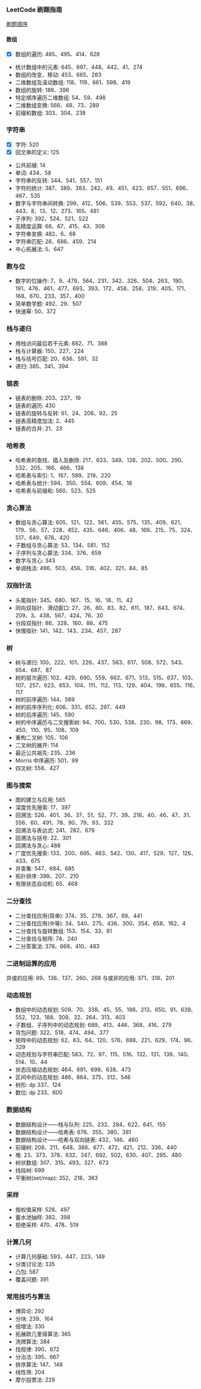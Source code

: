 ### LeetCode 刷题指南

[刷题顺序](https://blog.csdn.net/weixin_50920119/article/details/123471385)

#### 数组

- [X] 数组的遍历: 485、495、414、628
- 统计数组中的元素: 645、697、448、442、41、274
- 数组的改变、移动: 453、665、283
- 二维数组及滚动数组: 118、119、661、598、419
- 数组的旋转: 189、396
- 特定顺序遍历二维数组: 54、59、498
- 二维数组变换: 566、48、73、289
- 前缀和数组: 303、304、238

### 字符串

- [X] 字符: 520
- [X] 回文串的定义: 125
- 公共前缀: 14
- 单词: 434、58
- 字符串的反转: 344、541、557、151
- 字符的统计: 387、389、383、242、49、451、423、657、551、696、467、535
- 数字与字符串间转换: 299、412、506、539、553、537、592、640、38、443、8、13、12、273、165、481
- 子序列: 392、524、521、522
- 高精度运算: 66、67、415、43、306
- 字符串变换: 482、6、68
- 字符串匹配: 28、686、459、214
- 中心拓展法: 5、647

### 数与位

- 数字的位操作: 7、9、479、564、231、342、326、504、263、190、191、476、461、477、693、393、172、458、258、319、405、171、168、670、233、357、400
- 简单数学题: 492、29、507
- 快速幂: 50、372

### 栈与递归

- 用栈访问最后若干元素: 682、71、388
- 栈与计算器: 150、227、224
- 栈与括号匹配: 20、636、591、32
- 递归: 385、341、394

### 链表

- 链表的删除: 203、237、19
- 链表的遍历: 430
- 链表的旋转与反转: 61、24、206、92、25
- 链表高精度加法: 2、445
- 链表的合并: 21、23

### 哈希表

- 哈希表的查找、插入及删除: 217、633、349、128、202、500、290、532、205、166、466、138
- 哈希表与索引: 1、167、599、219、220
- 哈希表与统计: 594、350、554、609、454、18
- 哈希表与前缀和: 560、523、525

### 贪心算法

- 数组与贪心算法: 605、121、122、561、455、575、135、409、621、179、56、57、228、452、435、646、406、48、169、215、75、324、517、649、678、420
- 子数组与贪心算法: 53、134、581、152
- 子序列与贪心算法: 334、376、659
- 数字与贪心: 343
- 单调栈法: 496、503、456、316、402、321、84、85

### 双指针法

- 头尾指针: 345、680、167、15、16、18、11、42
- 同向双指针、滑动窗口: 27、26、80、83、82、611、187、643、674、209、3、438、567、424、76、30
- 分段双指针: 86、328、160、88、475
- 快慢指针: 141、142、143、234、457、287

### 树

- 树与递归: 100、222、101、226、437、563、617、508、572、543、654、687、87
- 树的层次遍历: 102、429、690、559、662、671、513、515、637、103、107、257、623、653、104、111、112、113、129、404、199、655、116、117
- 树的前序遍历: 144、589
- 树的前序序列化: 606、331、652、297、449
- 树的后序遍历: 145、590
- 树的中序遍历与二叉搜索树: 94、700、530、538、230、98、173、669、450、110、95、108、109
- 重构二叉树: 105、106
- 二叉树的展开: 114
- 最近公共祖先: 235、236
- Morris 中序遍历: 501、99
- 四叉树: 558、427

### 图与搜索

- 图的建立与应用: 565
- 深度优先搜索: 17、397
- 回溯法: 526、401、36、37、51、52、77、39、216、40、46、47、31、556、60、491、78、90、79、93、332
- 回溯法与表达式: 241、282、679
- 回溯法与括号: 22、301
- 回溯法与贪心: 488
- 广度优先搜索: 133、200、695、463、542、130、417、529、127、126、433、675
- 并查集: 547、684、685
- 拓扑排序: 399、207、210
- 有限状态自动机: 65、468

### 二分查找

- 二分查找应用(简单): 374、35、278、367、69、441
- 二分查找应用(中等): 34、540、275、436、300、354、658、162、4
- 二分查找与旋转数组: 153、154、33、81
- 二分查找与矩阵: 74、240
- 二分答案法: 378、668、410、483

### 二进制运算的应用

异或的应用: 89、136、137、260、268
与或非的应用: 371、318、201

### 动态规划

- 数组中的动态规划: 509、70、338、45、55、198、213、650、91、639、552、123、188、309、32、264、313、403
- 子数组、子序列中的动态规划: 689、413、446、368、416、279
- 背包问题: 322、518、474、494、377
- 矩阵中的动态规划: 62、63、64、120、576、688、221、629、174、96、329
- 动态规划与字符串匹配: 583、72、97、115、516、132、131、139、140、514、10、44
- 状态压缩动态规划: 464、691、698、638、473
- 区间中的动态规划: 486、664、375、312、546
- 树形: dp 337、124
- 数位: dp 233、600

### 数据结构

- 数据结构设计——栈与队列: 225、232、284、622、641、155
- 数据结构设计——哈希表: 676、355、380、381
- 数据结构设计——哈希与双向链表: 432、146、460
- 前缀树: 208、211、648、386、677、472、421、212、336、440
- 堆: 23、373、378、632、347、692、502、630、407、295、480
- 树状数组: 307、315、493、327、673
- 线段树: 699
- 平衡树(set/map): 352、218、363

### 采样

- 按权值采样: 528、497
- 蓄水池抽样: 382、398
- 拒绝采样: 470、478、519

### 计算几何

- 计算几何基础: 593、447、223、149
- 分类讨论法: 335
- 凸包: 587
- 覆盖问题: 391

### 常用技巧与算法

- 博弈论: 292
- 分块: 239、164
- 倍增法: 330
- 拓展欧几里得算法: 365
- 洗牌算法: 384
- 找规律: 390、672
- 分治法: 395、667
- 排序算法: 147、148
- 线性筛: 204
- 摩尔投票法: 229
